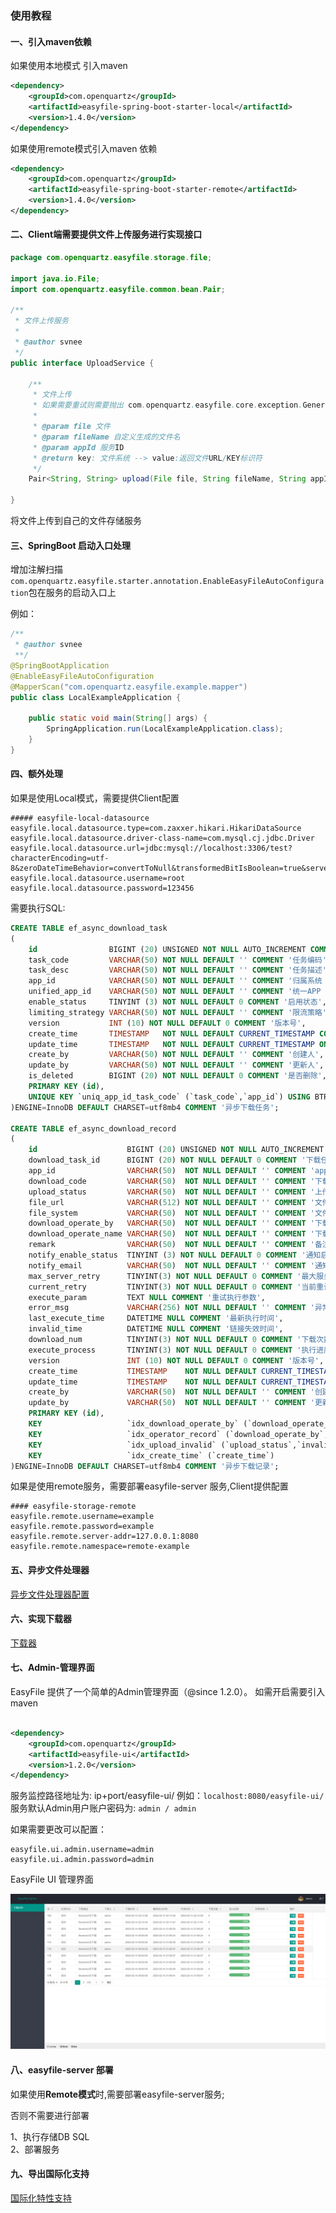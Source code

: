 ### 使用教程

#### 一、引入maven依赖

如果使用本地模式 引入maven

```xml
<dependency>
    <groupId>com.openquartz</groupId>
    <artifactId>easyfile-spring-boot-starter-local</artifactId>
    <version>1.4.0</version>
</dependency>
```

如果使用remote模式引入maven 依赖

```xml
<dependency>
    <groupId>com.openquartz</groupId>
    <artifactId>easyfile-spring-boot-starter-remote</artifactId>
    <version>1.4.0</version>
</dependency>
```

#### 二、Client端需要提供文件上传服务进行实现接口

```java
package com.openquartz.easyfile.storage.file;

import java.io.File;
import com.openquartz.easyfile.common.bean.Pair;

/**
 * 文件上传服务
 *
 * @author svnee
 */
public interface UploadService {

    /**
     * 文件上传
     * 如果需要重试则需要抛出 com.openquartz.easyfile.core.exception.GenerateFileException
     *
     * @param file 文件
     * @param fileName 自定义生成的文件名
     * @param appId 服务ID
     * @return key: 文件系统 --> value:返回文件URL/KEY标识符
     */
    Pair<String, String> upload(File file, String fileName, String appId);

}
```

将文件上传到自己的文件存储服务

#### 三、SpringBoot 启动入口处理

增加注解扫描 `com.openquartz.easyfile.starter.annotation.EnableEasyFileAutoConfiguration`包在服务的启动入口上

例如：

```java
/**
 * @author svnee
 **/
@SpringBootApplication
@EnableEasyFileAutoConfiguration
@MapperScan("com.openquartz.easyfile.example.mapper")
public class LocalExampleApplication {

    public static void main(String[] args) {
        SpringApplication.run(LocalExampleApplication.class);
    }
}
```

#### 四、额外处理

如果是使用Local模式，需要提供Client配置

```properties
##### easyfile-local-datasource
easyfile.local.datasource.type=com.zaxxer.hikari.HikariDataSource
easyfile.local.datasource.driver-class-name=com.mysql.cj.jdbc.Driver
easyfile.local.datasource.url=jdbc:mysql://localhost:3306/test?characterEncoding=utf-8&zeroDateTimeBehavior=convertToNull&transformedBitIsBoolean=true&serverTimezone=GMT%2B8
easyfile.local.datasource.username=root
easyfile.local.datasource.password=123456
```

需要执行SQL:

```sql
CREATE TABLE ef_async_download_task
(
    id                BIGINT (20) UNSIGNED NOT NULL AUTO_INCREMENT COMMENT 'id',
    task_code         VARCHAR(50) NOT NULL DEFAULT '' COMMENT '任务编码',
    task_desc         VARCHAR(50) NOT NULL DEFAULT '' COMMENT '任务描述',
    app_id            VARCHAR(50) NOT NULL DEFAULT '' COMMENT '归属系统 APP ID',
    unified_app_id    VARCHAR(50) NOT NULL DEFAULT '' COMMENT '统一APP ID',
    enable_status     TINYINT (3) NOT NULL DEFAULT 0 COMMENT '启用状态',
    limiting_strategy VARCHAR(50) NOT NULL DEFAULT '' COMMENT '限流策略',
    version           INT (10) NOT NULL DEFAULT 0 COMMENT '版本号',
    create_time       TIMESTAMP   NOT NULL DEFAULT CURRENT_TIMESTAMP COMMENT '创建时间',
    update_time       TIMESTAMP   NOT NULL DEFAULT CURRENT_TIMESTAMP ON UPDATE CURRENT_TIMESTAMP COMMENT '更新时间',
    create_by         VARCHAR(50) NOT NULL DEFAULT '' COMMENT '创建人',
    update_by         VARCHAR(50) NOT NULL DEFAULT '' COMMENT '更新人',
    is_deleted        BIGINT (20) NOT NULL DEFAULT 0 COMMENT '是否删除',
    PRIMARY KEY (id),
    UNIQUE KEY `uniq_app_id_task_code` (`task_code`,`app_id`) USING BTREE
)ENGINE=InnoDB DEFAULT CHARSET=utf8mb4 COMMENT '异步下载任务';

CREATE TABLE ef_async_download_record
(
    id                    BIGINT (20) UNSIGNED NOT NULL AUTO_INCREMENT COMMENT 'id',
    download_task_id      BIGINT (20) NOT NULL DEFAULT 0 COMMENT '下载任务ID',
    app_id                VARCHAR(50)  NOT NULL DEFAULT '' COMMENT 'app ID',
    download_code         VARCHAR(50)  NOT NULL DEFAULT '' COMMENT '下载code',
    upload_status         VARCHAR(50)  NOT NULL DEFAULT '' COMMENT '上传状态',
    file_url              VARCHAR(512) NOT NULL DEFAULT '' COMMENT '文件路径',
    file_system           VARCHAR(50)  NOT NULL DEFAULT '' COMMENT '文件所在系统',
    download_operate_by   VARCHAR(50)  NOT NULL DEFAULT '' COMMENT '下载操作人',
    download_operate_name VARCHAR(50)  NOT NULL DEFAULT '' COMMENT '下载操作人',
    remark                VARCHAR(50)  NOT NULL DEFAULT '' COMMENT '备注',
    notify_enable_status  TINYINT (3) NOT NULL DEFAULT 0 COMMENT '通知启用状态',
    notify_email          VARCHAR(50)  NOT NULL DEFAULT '' COMMENT '通知有效',
    max_server_retry      TINYINT(3) NOT NULL DEFAULT 0 COMMENT '最大服务重试',
    current_retry         TINYINT(3) NOT NULL DEFAULT 0 COMMENT '当前重试次数',
    execute_param         TEXT NULL COMMENT '重试执行参数',
    error_msg             VARCHAR(256) NOT NULL DEFAULT '' COMMENT '异常信息',
    last_execute_time     DATETIME NULL COMMENT '最新执行时间',
    invalid_time          DATETIME NULL COMMENT '链接失效时间',
    download_num          TINYINT(3) NOT NULL DEFAULT 0 COMMENT '下载次数',
    execute_process       TINYINT(3) NOT NULL DEFAULT 0 COMMENT '执行进度',
    version               INT (10) NOT NULL DEFAULT 0 COMMENT '版本号',
    create_time           TIMESTAMP    NOT NULL DEFAULT CURRENT_TIMESTAMP COMMENT '创建时间',
    update_time           TIMESTAMP    NOT NULL DEFAULT CURRENT_TIMESTAMP ON UPDATE CURRENT_TIMESTAMP COMMENT '更新时间',
    create_by             VARCHAR(50)  NOT NULL DEFAULT '' COMMENT '创建人',
    update_by             VARCHAR(50)  NOT NULL DEFAULT '' COMMENT '更新人',
    PRIMARY KEY (id),
    KEY                   `idx_download_operate_by` (`download_operate_by`) USING BTREE,
    KEY                   `idx_operator_record` (`download_operate_by`,`app_id`,`create_time`),
    KEY                   `idx_upload_invalid` (`upload_status`,`invalid_time`,`id`),
    KEY                   `idx_create_time` (`create_time`)
)ENGINE=InnoDB DEFAULT CHARSET=utf8mb4 COMMENT '异步下载记录';
```

如果是使用remote服务，需要部署easyfile-server 服务,Client提供配置

```properties
#### easyfile-storage-remote
easyfile.remote.username=example
easyfile.remote.password=example
easyfile.remote.server-addr=127.0.0.1:8080
easyfile.remote.namespace=remote-example
```

#### 五、异步文件处理器

[异步文件处理器配置](./AsyncFileHandler.md)

#### 六、实现下载器

[下载器](./BaseDownloadExecutror.md)

#### 七、Admin-管理界面

EasyFile 提供了一个简单的Admin管理界面（@since 1.2.0）。 如需开启需要引入maven

```xml

<dependency>
    <groupId>com.openquartz</groupId>
    <artifactId>easyfile-ui</artifactId>
    <version>1.2.0</version>
</dependency>
```

服务监控路径地址为: ip+port/easyfile-ui/ 例如：`localhost:8080/easyfile-ui/` 服务默认Admin用户账户密码为: `admin / admin`

如果需要更改可以配置：

```properties
easyfile.ui.admin.username=admin
easyfile.ui.admin.password=admin
```

EasyFile UI 管理界面

![EasyFileUI](./image/EasyfileUi.png)

#### 八、easyfile-server 部署

如果使用**Remote模式**时,需要部署easyfile-server服务;

否则不需要进行部署

1、执行存储DB SQL \
2、部署服务

#### 九、导出国际化支持
[国际化特性支持](./I18n.md)